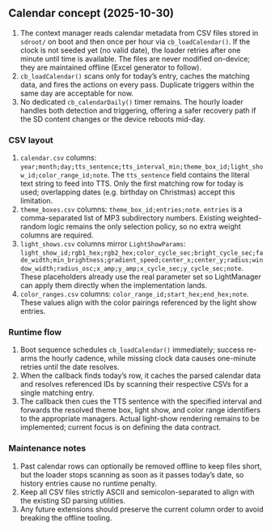 ## Calendar concept (2025-10-30)

1. The context manager reads calendar metadata from CSV files stored in `sdroot/` on boot and then once per hour via `cb_loadCalendar()`. If the clock is not seeded yet (no valid date), the loader retries after one minute until time is available. The files are never modified on-device; they are maintained offline (Excel generator to follow).
2. `cb_loadCalendar()` scans only for today’s entry, caches the matching data, and fires the actions on every pass. Duplicate triggers within the same day are acceptable for now.
3. No dedicated `cb_calendarDaily()` timer remains. The hourly loader handles both detection and triggering, offering a safer recovery path if the SD content changes or the device reboots mid-day.

### CSV layout

1. `calendar.csv` columns: `year;month;day;tts_sentence;tts_interval_min;theme_box_id;light_show_id;color_range_id;note`. The `tts_sentence` field contains the literal text string to feed into TTS. Only the first matching row for today is used; overlapping dates (e.g. birthday on Christmas) accept this limitation.
2. `theme_boxes.csv` columns: `theme_box_id;entries;note`. `entries` is a comma-separated list of MP3 subdirectory numbers. Existing weighted-random logic remains the only selection policy, so no extra weight columns are required.
3. `light_shows.csv` columns mirror `LightShowParams`: `light_show_id;rgb1_hex;rgb2_hex;color_cycle_sec;bright_cycle_sec;fade_width;min_brightness;gradient_speed;center_x;center_y;radius;window_width;radius_osc;x_amp;y_amp;x_cycle_sec;y_cycle_sec;note`. These placeholders already use the real parameter set so LightManager can apply them directly when the implementation lands.
4. `color_ranges.csv` columns: `color_range_id;start_hex;end_hex;note`. These values align with the color pairings referenced by the light show entries.

### Runtime flow

1. Boot sequence schedules `cb_loadCalendar()` immediately; success re-arms the hourly cadence, while missing clock data causes one-minute retries until the date resolves.
2. When the callback finds today’s row, it caches the parsed calendar data and resolves referenced IDs by scanning their respective CSVs for a single matching entry.
3. The callback then cues the TTS sentence with the specified interval and forwards the resolved theme box, light show, and color range identifiers to the appropriate managers. Actual light-show rendering remains to be implemented; current focus is on defining the data contract.

### Maintenance notes

1. Past calendar rows can optionally be removed offline to keep files short, but the loader stops scanning as soon as it passes today’s date, so history entries cause no runtime penalty.
2. Keep all CSV files strictly ASCII and semicolon-separated to align with the existing SD parsing utilities.
3. Any future extensions should preserve the current column order to avoid breaking the offline tooling.